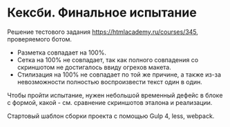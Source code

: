 # Кексби. Финальное испытание

Решение тестового задания https://htmlacademy.ru/courses/345, проверяемого ботом.

* Разметка совпадает на 100%.
* Сетка на 100% не совпадает, так как полного совпадения со скриншотом не достигалось ввиду огрехов макета.
* Стилизация на 100% не совпадает по той же причине, а также из-за невозможности полностью воспроизвести текст один в один.

Чтобы пройти испытание, нужен небольшой временный дефейс в блоке с формой, какой - см. сравнение скриншотов эталона и реализации.

Стартовый шаблон сборки проекта с помощью Gulp 4, less, webpack.
